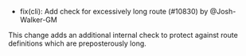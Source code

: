 - fix(cli): Add check for excessively long route (#10830) by @Josh-Walker-GM

This change adds an additional internal check to protect against route definitions which are preposterously long.
